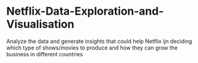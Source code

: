# Netflix-Data-Exploration-and-Visualisation
Analyze the data and generate insights that could help Netflix ijn deciding which type of shows/movies to produce and how they can grow the business in different countries
